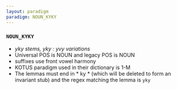 ```yaml
---
layout: paradigm
paradigm: NOUN_KYKY
---
```

### ` NOUN_KYKY `

* _yky stems, yky : yvy variations_
* Universal POS is NOUN and legacy POS is NOUN
* suffixes use front vowel harmony
* KOTUS paradigm used in their dictionary is 1-M
* The lemmas must end in * ky * (which will be deleted to form an invariant stub) and the regex matching the lemma is ` yky `
